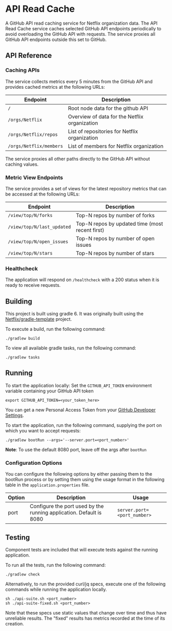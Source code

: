# API Read Cache
A GitHub API read caching service for Netflix organization data.
The API Read Cache service caches selected GitHub API endpoints periodically to avoid overloading the GitHub API with requests. 
The service proxies all GitHub API endpoints outside this set to GitHub.

## API Reference

### Caching APIs
The service collects metrics every 5 minutes from the GitHub API
and provides cached metrics at the following URLs:

| Endpoint               | Description                                   |
| ---------------------- | --------------------------------------------- |
|`/`                     | Root node data for the github API             |
|`/orgs/Netflix`         | Overview of data for the Netflix organization |
|`/orgs/Netflix/repos`   | List of repositories for Netflix organization |
|`/orgs/Netflix/members` | List of members for Netflix organization      |

The service proxies all other paths directly to the GitHub API without caching
values.

### Metric View Endpoints
The service provides a set of views for the latest repository metrics
that can be accessed at the following URLs:

| Endpoint                  | Description                                    |
| ------------------------- | ---------------------------------------------- |
|`/view/top/N/forks`        | Top-N repos by number of forks                 |
|`/view/top/N/last_updated` | Top-N repos by updated time (most recent first)|
|`/view/top/N/open_issues ` | Top-N repos by number of open issues           |
`/view/top/N/stars`         | Top-N repos by number of stars                 |

### Healthcheck
The application will respond on `/healthcheck` with a 200 status when it is ready to receive requests.

## Building

This project is built using gradle 6. It was originally built using
the [Netflix/gradle-template](https://github.com/Netflix/gradle-template) project.

To execute a build, run the following command:
```
./gradlew build
```

To view all available gradle tasks, run the following command:
```
./gradlew tasks
```

## Running

To start the application locally:
Set the `GITHUB_API_TOKEN` environment variable containing your GitHub API token

```
export GITHUB_API_TOKEN=<your_token_here>
```
You can get a new Personal Access Token from your 
[GitHub Developer Settings](https://docs.github.com/en/github/authenticating-to-github/creating-a-personal-access-token).

To start the application, run the following command, supplying the port on which you
want to accept requests:
```
./gradlew bootRun --args='--server.port=<port_number>'
```
**Note**: To use the default 8080 port, leave off the args after `bootRun`

### Configuration Options
You can configure the following options by either passing them to the bootRun process
or by setting them using the usage format in the following table in the
`application.properties` file.

| Option           | Description                                                        | Usage                       |
| ---------------- | ------------------------------------------------------------------ | --------------------------- |
|port              | Configure the port used by the running application. Default is 8080| `server.port=<port_number>` |


## Testing

Component tests are included that will execute tests against the running application.

To run all the tests, run the following command:
```
./gradlew check
```

Alternatively, to run the provided curl/jq specs, execute one of the following commands while running the application locally.

```
sh ./api-suite.sh <port_number>
sh ./api-suite-fixed.sh <port_number> 
```

Note that these specs use static values that change over time and thus have unreliable results. The "fixed" results has metrics recorded
at the time of its creation.




